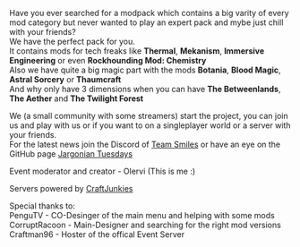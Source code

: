 Have you ever searched for a modpack which contains a big varity of every mod category but never wanted to play an expert pack and mybe just chill with your friends?  
We have the perfect pack for you.  
It contains mods for tech freaks like **Thermal**, **Mekanism**, **Immersive Engineering** or even **Rockhounding Mod: Chemistry**   
Also we have quite a big magic part with the mods **Botania**, **Blood Magic**, **Astral Sorcery** or **Thaumcraft**  
And why only have 3 dimensions when you can have **The Betweenlands**, **The Aether** and **The Twilight Forest**  


We (a small community with some streamers) start the project, you can join us and play with us or if you want to on a singleplayer world or a server with your friends.  
For the latest news join the Discord of [Team Smiles](dc.teamsmiles.de) or have an eye on the GitHub page [Jargonian Tuesdays](https://github.com/Olervi/Jargonian-Tuesdays)  






Event moderator and creator - Olervi (This is me :)  

Servers powered by [CraftJunkies](https://craftjunkies.de)  

Special thanks to:  
PenguTV - CO-Desinger of the main menu and helping with some mods  
CorruptRacoon - Main-Designer and searching for the right mod versions  
Craftman96 - Hoster of the offical Event Server
